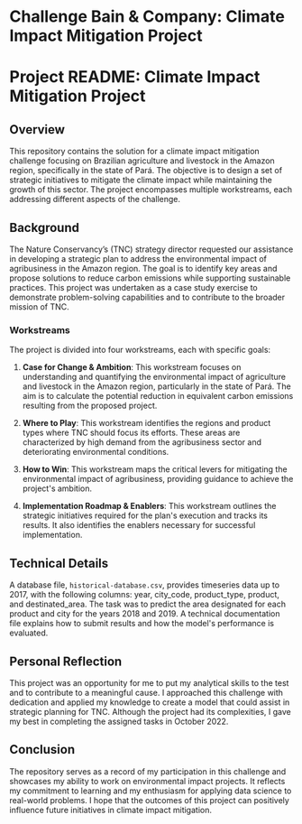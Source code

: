 # Challenge Bain & Company: Climate Impact Mitigation Project

# Project README: Climate Impact Mitigation Project

## Overview
This repository contains the solution for a climate impact mitigation challenge focusing on Brazilian agriculture and livestock in the Amazon region, specifically in the state of Pará. The objective is to design a set of strategic initiatives to mitigate the climate impact while maintaining the growth of this sector. The project encompasses multiple workstreams, each addressing different aspects of the challenge.

## Background
The Nature Conservancy’s (TNC) strategy director requested our assistance in developing a strategic plan to address the environmental impact of agribusiness in the Amazon region. The goal is to identify key areas and propose solutions to reduce carbon emissions while supporting sustainable practices. This project was undertaken as a case study exercise to demonstrate problem-solving capabilities and to contribute to the broader mission of TNC.

### Workstreams
The project is divided into four workstreams, each with specific goals:

1. **Case for Change & Ambition**: This workstream focuses on understanding and quantifying the environmental impact of agriculture and livestock in the Amazon region, particularly in the state of Pará. The aim is to calculate the potential reduction in equivalent carbon emissions resulting from the proposed project.

2. **Where to Play**: This workstream identifies the regions and product types where TNC should focus its efforts. These areas are characterized by high demand from the agribusiness sector and deteriorating environmental conditions.

3. **How to Win**: This workstream maps the critical levers for mitigating the environmental impact of agribusiness, providing guidance to achieve the project's ambition.

4. **Implementation Roadmap & Enablers**: This workstream outlines the strategic initiatives required for the plan's execution and tracks its results. It also identifies the enablers necessary for successful implementation.

## Technical Details
A database file, `historical-database.csv`, provides timeseries data up to 2017, with the following columns: year, city_code, product_type, product, and destinated_area. The task was to predict the area designated for each product and city for the years 2018 and 2019. A technical documentation file explains how to submit results and how the model's performance is evaluated.

## Personal Reflection
This project was an opportunity for me to put my analytical skills to the test and to contribute to a meaningful cause. I approached this challenge with dedication and applied my knowledge to create a model that could assist in strategic planning for TNC. Although the project had its complexities, I gave my best in completing the assigned tasks in October 2022.

## Conclusion
The repository serves as a record of my participation in this challenge and showcases my ability to work on environmental impact projects. It reflects my commitment to learning and my enthusiasm for applying data science to real-world problems. I hope that the outcomes of this project can positively influence future initiatives in climate impact mitigation.
